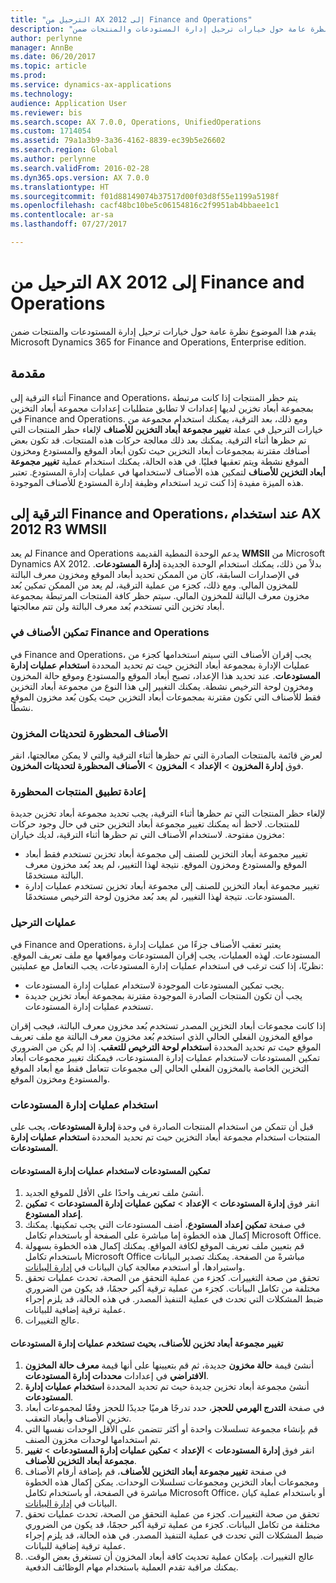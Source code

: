 ```yaml
---
title: "الترحيل من AX 2012 إلى Finance and Operations"
description: "يقدم هذا المقال نظرة عامة حول خيارات ترحيل إدارة المستودعات والمنتجات ضمن Dynamics 365 for Finance and Operations."
author: perlynne
manager: AnnBe
ms.date: 06/20/2017
ms.topic: article
ms.prod: 
ms.service: dynamics-ax-applications
ms.technology: 
audience: Application User
ms.reviewer: bis
ms.search.scope: AX 7.0.0, Operations, UnifiedOperations
ms.custom: 1714054
ms.assetid: 79a1a3b9-3a36-4162-8839-ec39b5e26602
ms.search.region: Global
ms.author: perlynne
ms.search.validFrom: 2016-02-28
ms.dyn365.ops.version: AX 7.0.0
ms.translationtype: HT
ms.sourcegitcommit: f01d88149074b37517d00f03d8f55e1199a5198f
ms.openlocfilehash: cacf48bc10be5c06154816c2f9951ab4bbaee1c1
ms.contentlocale: ar-sa
ms.lasthandoff: 07/27/2017

---
```


# <a name="migrate-from-ax-2012-to-finance-and-operations"></a>الترحيل من AX 2012 إلى Finance and Operations

يقدم هذا الموضوع نظرة عامة حول خيارات ترحيل إدارة المستودعات والمنتجات ضمن Microsoft Dynamics 365 for Finance and Operations, Enterprise edition.

<a name="introduction"></a>مقدمة
------------

أثناء الترقية إلى Finance and Operations، يتم حظر المنتجات إذا كانت مرتبطة بمجموعة أبعاد تخزين لديها إعدادات لا تطابق متطلبات إعدادات مجموعة أبعاد التخزين في Finance and Operations. ومع ذلك، بعد الترقية، يمكنك استخدام مجموعة من خيارات الترحيل في عملة **تغيير مجموعة أبعاد التخزين للأصناف** لإلغاء حظر المنتجات التي تم حظرها أثناء الترقية. يمكنك بعد ذلك معالجة حركات هذه المنتجات. قد تكون بعض أصنافك مقترنة بمجموعات أبعاد التخزين حيث تكون أبعاد الموقع والمستودع ومخزون الموقع نشطة ويتم تعقبها فعليًا. في هذه الحالة، يمكنك استخدام عملية **تغيير مجموعة أبعاد التخزين للأصناف** لتمكين هذه الأصناف لاستخدامها في عمليات إدارة المستودع. تعتبر هذه الميزة مفيدة إذا كنت تريد استخدام وظيفة إدارة المستودع للأصناف الموجودة.

## <a name="upgrading-to-finance-and-operations-when-ax-2012-r3-wmsii-is-used"></a>الترقية إلى Finance and Operations، عند استخدام AX 2012 R3 WMSII
لم يعد Finance and Operations يدعم الوحدة النمطية القديمة **WMSII** من Microsoft Dynamics AX 2012. بدلاً من ذلك، يمكنك استخدام الوحدة الجديدة **إدارة المستودعات**. في الإصدارات السابقة، كان من الممكن تحديد أبعاد الموقع ومخزون معرف البالتة للمخزون المالي. ومع ذلك، كجزء من عملية الترقية، لم يعد من الممكن تمكين بُعد مخزون معرف البالتة للمخزون المالي. سيتم حظر كافة المنتجات المرتبطة بمجموعة أبعاد تخزين التي تستخدم بُعد معرف البالتة ولن تتم معالجتها.

### <a name="enabling-items-in-finance-and-operations"></a>تمكين الأصناف في Finance and Operations

في Finance and Operations، يجب إقران الأصناف التي سيتم استخدامها كجزء من عمليات الإدارة بمجموعة أبعاد التخزين حيث تم تحديد المحددة **استخدام عمليات إدارة المستودعات‬**. عند تحديد هذا الإعداد، تصبح أبعاد الموقع والمستودع وموقع حالة المخزون ومخزون لوحة الترخيص نشطة. يمكنك التغيير إلى هذا النوع من مجموعة أبعاد التخزين فقط للأصناف التي تكون مقترنة بمجموعات أبعاد التخزين حيث يكون بُعد مخزون الموقع نشطًا.

### <a name="items-that-are-blocked-for-inventory-updates"></a>الأصناف المحظورة لتحديثات المخزون

لعرض قائمة بالمنتجات الصادرة التي تم حظرها أثناء الترقية والتي لا يمكن معالجتها، انقر فوق **إدارة المخزون** &gt; **الإعداد** &gt; **المخزون** &gt; **الأصناف المحظورة لتحديثات المخزون**.

### <a name="reapplying-blocked-products"></a>إعادة تطبيق المنتجات المحظورة

لإلغاء حظر المنتجات التي تم حظرها أثناء الترقية، يجب تحديد مجموعة أبعاد تخزين جديدة للمنتجات. لاحظ أنه يمكنك تغيير مجموعة أبعاد التخزين حتى في حال وجود حركات مخزون مفتوحة. لاستخدام الأصناف التي تم حظرها أثناء الترقية، لديك خياران:

-   تغيير مجموعة أبعاد التخزين للصنف إلى مجموعة أبعاد تخزين تستخدم فقط أبعاد الموقع والمستودع ومخزون الموقع. نتيجة لهذا التغيير، لم يعد بُعد مخزون معرف البالتة مستخدمًا.
-   تغيير مجموعة أبعاد التخزين للصنف إلى مجموعة أبعاد تخزين تستخدم عمليات إدارة المستودعات. نتيجة لهذا التغيير، لم يعد بُعد مخزون لوحة الترخيص مستخدمًا.

### <a name="migration-processes"></a>عمليات الترحيل

في Finance and Operations، يعتبر تعقب الأصناف جزءًا من عمليات إدارة المستودعات. لهذه العمليات، يجب إقران المستودعات ومواقعها مع ملف تعريف الموقع. نظريًا، إذا كنت ترغب في استخدام عمليات إدارة المستودعات، يجب التعامل مع عمليتين:

-   يجب تمكين المستودعات الموجودة لاستخدام عمليات إدارة المستودعات.
-   يجب أن تكون المنتجات الصادرة الموجودة مقترنة بمجموعة أبعاد تخزين جديدة تستخدم عمليات إدارة المستودعات.

إذا كانت مجموعات أبعاد التخزين المصدر تستخدم بُعد مخزون معرف البالتة، فيجب إقران مواقع المخزون الفعلي‬ الحالي الذي استخدم بُعد مخزون معرف البالتة مع ملف تعريف الموقع حيث تم تحديد المحددة **استخدام لوحة الترخيص للتعقب**. إذا لم يكن من الضروري تمكين المستودعات لاستخدام عمليات إدارة المستودعات، فيمكنك تغيير مجموعات أبعاد التخزين الخاصة بالمخزون الفعلي الحالي إلى مجموعات تتعامل فقط مع أبعاد الموقع والمستودع ومخزون الموقع.

### <a name="using-the-warehouse-management-processes"></a>استخدام عمليات إدارة المستودعات

قبل أن تتمكن من استخدام المنتجات الصادرة في وحدة **إدارة المستودعات**، يجب على المنتجات استخدام مجموعة أبعاد التخزين حيث تم تحديد المحددة **استخدام عمليات إدارة المستودعات**.

#### <a name="enable-warehouses-to-use-warehouse-management-processes"></a>تمكين المستودعات لاستخدام عمليات إدارة المستودعات

1.  أنشئ ملف تعريف واحدًا على الأقل للموقع الجديد.
2.  انقر فوق **إدارة المستودعات** &gt; **الإعداد** &gt; **تمكين عمليات إدارة المستودعات** &gt; **تمكين إعداد المستودع**.
3.  في صفحة **تمكين إعداد المستودع**، أضف المستودعات التي يجب تمكينها. يمكنك إكمال هذه الخطوة إما مباشرة على الصفحة أو باستخدام تكامل Microsoft Office.
4.  قم بتعيين ملف تعريف الموقع لكافة المواقع. يمكنك إكمال هذه الخطوة بسهولة باستخدام تكامل Microsoft Office مباشرةً من الصفحة. يمكنك تصدير البيانات واستيرادها، أو استخدم معالجة كيان البيانات في [إدارة البيانات](/dynamics365/unified-operations/dev-itpro/data-entities/data-entities).
5.  تحقق من صحة التغييرات. كجزء من عملية التحقق من الصحة، تحدث عمليات تحقق مختلفة من تكامل البيانات. كجزء من عملية ترقية أكبر حجمًا، قد يكون من الضروري ضبط المشكلات التي تحدث في عملية التنفيذ المصدر. في هذه الحالة، قد يلزم إجراء عملية ترقية إضافية للبيانات.
6.  عالج التغييرات.

#### <a name="change-the-storage-dimension-group-for-items-so-that-it-uses-warehouse-management-processes"></a>تغيير مجموعة أبعاد تخزين للأصناف، بحيث تستخدم عمليات إدارة المستودعات

1.  أنشئ قيمة **حالة مخزون** جديدة، ثم قم بتعيينها على أنها قيمة **معرف حالة المخزون الافتراضي‬** في إعدادات **محددات إدارة المستودعات**.
2.  أنشئ مجموعة أبعاد تخزين جديدة حيث تم تحديد المحددة **استخدام عمليات إدارة المستودعات**.
3.  في صفحة **التدرج الهرمي للحجز‬**، حدد تدرجًا هرميًا جديدًا للحجز وفقًا لمجموعات أبعاد تخزين الأصناف وأبعاد التعقب.
4.  قم بإنشاء مجموعة تسلسلات واحدة أو أكثر تتضمن على الأقل الوحدات نفسها التي تم استخدامها لوحدات مخزون الصنف.
5.  انقر فوق **إدارة المستودعات** &gt; **الإعداد** &gt; **تمكين عمليات إدارة المستودعات** &gt; **تغيير مجموعة أبعاد التخزين للأصناف**.
6.  في صفحة **تغيير مجموعة أبعاد التخزين للأصناف**، قم بإضافة أرقام الأصناف ومجموعات أبعاد التخزين ومجموعات تسلسلات الوحدات. يمكن إكمال هذه الخطوة مباشرة في الصفحة، أو باستخدام تكامل Microsoft Office، أو باستخدام عملية كيان البيانات في [إدارة البيانات](/dynamics365/unified-operations/dev-itpro/data-entities/data-entities).
7.  تحقق من صحة التغييرات. كجزء من عملية التحقق من الصحة، تحدث عمليات تحقق مختلفة من تكامل البيانات. كجزء من عملية ترقية أكبر حجمًا، قد يكون من الضروري ضبط المشكلات التي تحدث في عملية التنفيذ المصدر. في هذه الحالة، قد يلزم إجراء عملية ترقية إضافية للبيانات.
8.  عالج التغييرات. بإمكان عملية تحديث كافة أبعاد المخزون أن تستغرق بعض الوقت. يمكنك مراقبة تقدم العملية باستخدام مهام الوظائف الدفعية.



